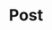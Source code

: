 ---
layout: project
title: "Post"
# description: "Post"
header-img: "img/home-bg.jpg"
category: Post
---